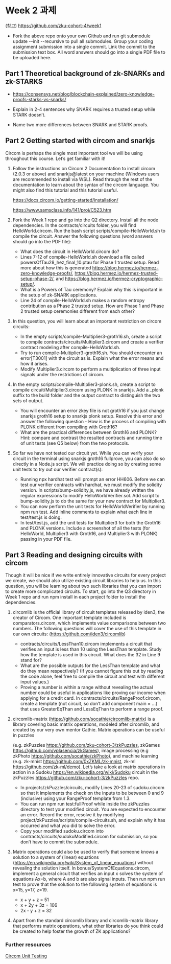 # Week 2 과제

(참고) https://github.com/zku-cohort-4/week1

* Fork the above repo onto your own Github and run git submodule update --init --recursive to pull all submodules. Group your coding assignment submission into a single commit. Link the commit to the submission text box. All word answers should go into a single PDF file to be uploaded here.

## Part 1 Theoretical background of zk-SNARKs and zk-STARKS

* https://consensys.net/blog/blockchain-explained/zero-knowledge-proofs-starks-vs-snarks/

* Explain in 2-4 sentences why SNARK requires a trusted setup while STARK doesn’t.
* Name two more differences between SNARK and STARK proofs.

## Part 2 Getting started with circom and snarkjs

Circom is perhaps the single most important tool we will be using throughout this course. Let’s get familiar with it!

1. Follow the instructions on Circom 2 Documentation to install circom (2.0.3 or above) and snarkjs@latest on your machine (Windows users are recommended to install via WSL). Read through the rest of the documentation to learn about the syntax of the circom language. You might also find this tutorial and this tutorial useful.

   https://docs.circom.io/getting-started/installation/

   https://www.samsclass.info/141/proj/C523.htm

2. Fork the Week 1 repo and go into the Q2 directory. Install all the node dependencies. In the contracts/circuits folder, you will find HelloWorld.circom. Run the bash script scripts/compile-HelloWorld.sh to compile the circuit. Answer the following questions (word answers should go into the PDF file):
   * What does the circuit in HelloWorld.circom do?
   * Lines 7-12 of compile-HelloWorld.sh download a file called powersOfTau28_hez_final_10.ptau for Phase 1 trusted setup. Read more about how this is generated https://blog.hermez.io/hermez-zero-knowledge-proofs/, https://blog.hermez.io/hermez-trusted-setup-phase-2/, and https://blog.hermez.io/hermez-cryptographic-setup/.
   * What is a Powers of Tau ceremony? Explain why this is important in the setup of zk-SNARK applications.
   * Line 24 of compile-HelloWorld.sh makes a random entropy contribution as a Phase 2 trusted setup. How are Phase 1 and Phase 2 trusted setup ceremonies different from each other?

3. In this question, you will learn about an important restriction on circom circuits:
   * In the empty scripts/compile-Multiplier3-groth16.sh, create a script to compile contracts/circuits/Multiplier3.circom and create a verifier contract modeling after compile-HelloWorld.sh.
   * Try to run compile-Multiplier3-groth16.sh. You should encounter an error[T3001] with the circuit as is. Explain what the error means and how it arises.
   * Modify Multiplier3.circom to perform a multiplication of three input signals under the restrictions of circom.

4. In the empty scripts/compile-Multiplier3-plonk.sh, create a script to compile circuit/Multiplier3.circom using PLONK in snarkjs. Add a _plonk suffix to the build folder and the output contract to distinguish the two sets of output.
   * You will encounter an error zkey file is not groth16 if you just change snarkjs groth16 setup to snarkjs plonk setup. Resolve this error and answer the following question - How is the process of compiling with PLONK different from compiling with Groth16? 
   * What are the practical differences between Groth16 and PLONK? Hint: compare and contrast the resulted contracts and running time of unit tests (see Q5 below) from the two protocols.

5. So far we have not tested our circuit yet. While you can verify your circuit in the terminal using snarkjs groth16 fullprove, you can also do so directly in a Node.js script. We will practice doing so by creating some unit tests to try out our verifier contract(s):
   * Running npx hardhat test will prompt an error HH606. Before we can test our verifier contracts with hardhat, we must modify the solidity version. In scripts/bump-solidity.js, we have already written the regular expressions to modify HelloWorldVerifier.sol. Add script to bump-solidity.js to do the same for your new contract for Multiplier3.
   * You can now perform the unit tests for HelloWorldVerifier by running npm run test. Add inline comments to explain what each line in test/test.js is doing.
   * In test/test.js, add the unit tests for Multiplier3 for both the Groth16 and PLONK versions. Include a screenshot of all the tests (for HelloWorld, Multiplier3 with Groth16, and Multiplier3 with PLONK) passing in your PDF file.

## Part 3 Reading and designing circuits with circom

Though it will be nice if we write entirely innovative circuits for every project we create, we should also utilize existing circuit libraries to help us. In this question, you will be learning about two such libraries that you can import to create more complicated circuits. To start, go into the Q3 directory in Week 1 repo and run npm install in each project folder to install the dependencies.

1. circomlib is the official library of circuit templates released by iden3, the creator of Circom. One important template included is comparators.circom, which implements value comparisons between two numbers. The following questions will cover the use of this template in our own circuits: (https://github.com/iden3/circomlib)
   * contracts/circuits/LessThan10.circom implements a circuit that verifies an input is less than 10 using the LessThan template. Study how the template is used in this circuit. What does the 32 in Line 9 stand for?
   * What are the possible outputs for the LessThan template and what do they mean respectively? (If you cannot figure this out by reading the code alone, feel free to compile the circuit and test with different input values.)
   * Proving a number is within a range without revealing the actual number could be useful in applications like proving our income when applying for a credit card. In contracts/circuits/RangeProof.circom, create a template (not circuit, so don’t add component main = ...) that uses GreaterEqThan and LessEqThan to perform a range proof.

2. circomlib-matrix (https://github.com/socathie/circomlib-matrix) is a library covering basic matrix operations, modeled after circomlib, and created by our very own mentor Cathie. Matrix operations can be useful in puzzles

   (e.g. zkPuzzles https://github.com/zku-cohort-3/zkPuzzles, zkGames https://github.com/vplasencia/zkGames), image processing (e.g zkPhoto https://github.com/socathie/zkPhoto), and machine learning (e.g. zk-mnist https://github.com/0xZKML/zk-mnist, zk-ml https://github.com/zk-ml/demo). Let’s take a look at matrix operations in action in a Sudoku https://en.wikipedia.org/wiki/Sudoku circuit in the zkPuzzles https://github.com/zku-cohort-3/zkPuzzles repo.

   * In projects/zkPuzzles/circuits, modify Lines 20-23 of sudoku.circom so that it implements the check on the inputs to be between 0 and 9 (inclusive) using your RangeProof template from 1.3.
   * You can run npm run test:fullProof while inside the zkPuzzles directory to test your modified circuit. You are expected to encounter an error. Record the error, resolve it by modifying project/zkPuzzles/scripts/compile-circuits.sh, and explain why it has occurred and what you did to solve the error.
   * Copy your modified sudoku.circom into contracts/circuits/sudokuModified.circom for submission, so you don’t have to commit the submodule.

3. Matrix operations could also be used to verify that someone knows a solution to a system of (linear) equations (https://en.wikipedia.org/wiki/System_of_linear_equations) without revealing the solution itself. In bonus/SystemOfEquations.circom, implement a general circuit that verifies an input x solves the system of equations Ax=b, where A and b are also signal inputs. Then run npm run test to prove that the solution to the following system of equations is x=15, y=17, z=19.
   * x + y + z = 51
   * x + 2y + 3z = 106
   * 2x - y + z = 32

4. Apart from the standard circomlib library and circomlib-matrix library that performs matrix operations, what other libraries do you think could be created to help foster the growth of ZK applications?

### Further resources
[Circom Unit Testing](https://learn.0xparc.org/materials/learning-group-1/circom-unit-testing/)
